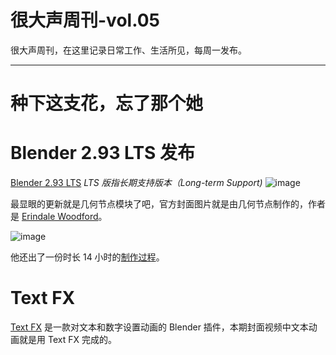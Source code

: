 # 很大声周刊-vol.05
很大声周刊，在这里记录日常工作、生活所见，每周一发布。
***
# 种下这支花，忘了那个她

# Blender 2.93 LTS 发布
[Blender 2.93 LTS](https://www.blender.org/download/releases/2-93/) 
*LTS 版指长期支持版本（Long-term Support)*
![image](https://user-images.githubusercontent.com/20842136/120645199-baa82c00-c4aa-11eb-8826-0791b5560d77.png)

最显眼的更新就是几何节点模块了吧，官方封面图片就是由几何节点制作的，作者是 [Erindale Woodford](https://www.youtube.com/erindale)。

![image](https://user-images.githubusercontent.com/20842136/120646493-30f95e00-c4ac-11eb-92cb-b3a66150f06e.png)

他还出了一份时长 14 小时的[制作过程](https://www.youtube.com/watch?v=SsaNfzO2Hfw&t=13442s)。

# Text FX

[Text FX](https://blender-addons.org/text-fx-addon/) 是一款对文本和数字设置动画的 Blender 插件，本期封面视频中文本动画就是用 Text FX 完成的。